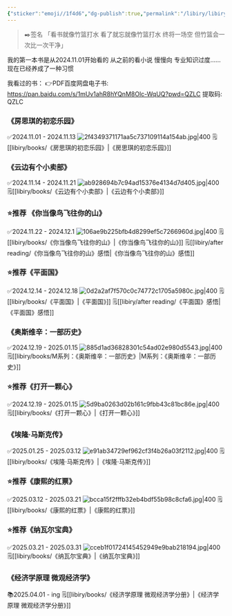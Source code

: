 ```yaml
---
{"sticker":"emoji//1f4d6","dg-publish":true,"permalink":"/libiry/libiry/","dgPassFrontmatter":true,"noteIcon":"","created":"2024-11-29T12:32:33.931+08:00","updated":"2025-04-01T16:02:45.144+08:00"}
---
```


>✒️签名
「看书就像竹篮打水 看了就忘就像竹篮打水 终将一场空 但竹篮会一次比一次干净」

我的第一本书是从2024.11.01开始看的 从之前的看小说 慢慢向 专业知识过度……
现在已经养成了一种习惯

我看过的书：
👉PDF百度网盘电子书: https://pan.baidu.com/s/1mUv1ahR8hYQnM8Olc-WqUQ?pwd=QZLC 提取码: QZLC 

### 《房思琪的初恋乐园》
✅2024.11.01 - 2024.11.13
![2f4349371171aa5c737109114a154ab.jpg|400](/img/user/accessory/2f4349371171aa5c737109114a154ab.jpg)
🗒️[[libiry/books/《房思琪的初恋乐园》\|《房思琪的初恋乐园》]]
### 《云边有个小卖部》
✅2024.11.14 - 2024.11.21 
![ab928694b7c94ad15376e4134d7d405.jpg|400](/img/user/accessory/ab928694b7c94ad15376e4134d7d405.jpg)
🗒️[[libiry/books/《云边有个小卖部》\|《云边有个小卖部》]]
### ⭐推荐 《你当像鸟飞往你的山》
✅2024.11.22 - 2024.12.1
![106ae9b225bfb4d8299ef5c7266960d.jpg|400](/img/user/accessory/106ae9b225bfb4d8299ef5c7266960d.jpg)
🗒️[[libiry/books/《你当像鸟飞往你的山》\|《你当像鸟飞往你的山》]]
🗒️[[libiry/after reading/《你当像鸟飞往你的山》感悟\|《你当像鸟飞往你的山》感悟]]
### ⭐推荐《平面国》
✅2024.12.14 - 2024.12.18
![0d2a2af7f570c0c74772c1705a5980c.jpg|400](/img/user/accessory/0d2a2af7f570c0c74772c1705a5980c.jpg)
🗒️[[libiry/books/《平面国》\|《平面国》]]
🗒️[[libiry/after reading/《平面国》感悟\|《平面国》感悟]]
### 《奥斯维辛：一部历史》
✅2024.12.19 - 2025.01.15
![885d1ad36828301c54ad02e980d5543.jpg|400](/img/user/accessory/885d1ad36828301c54ad02e980d5543.jpg)
🗒️[[libiry/books/M系列：《奥斯维辛：一部历史》\|M系列：《奥斯维辛：一部历史》]]
### ⭐推荐《打开一颗心》
✅2024.12.19 - 2025.01.15
![5d9ba0263d02b161c9fbb43c81bc86e.jpg|400](/img/user/accessory/5d9ba0263d02b161c9fbb43c81bc86e.jpg)
🗒️[[libiry/books/《打开一颗心》\|《打开一颗心》]]
### 《埃隆·马斯克传》
✅2025.01.25 - 2025.03.12
![e91ab34729ef962cf3f4b26a03f2112.jpg|400](/img/user/accessory/e91ab34729ef962cf3f4b26a03f2112.jpg)
🗒️[[libiry/books/《埃隆·马斯克传》\|《埃隆·马斯克传》]]
### ⭐推荐《康熙的红票》
✅2025.03.12 - 2025.03.21
![bcca15f2fffb32eb4bdf55b98c8cfa6.jpg|400](/img/user/accessory/bcca15f2fffb32eb4bdf55b98c8cfa6.jpg)
🗒️[[libiry/books/《康熙的红票》\|《康熙的红票》]]
### ⭐推荐《纳瓦尔宝典》
✅2025.03.21 - 2025.03.31
![cceb1f01724145452949e9bab218194.jpg|400](/img/user/accessory/cceb1f01724145452949e9bab218194.jpg)
🗒️[[libiry/books/《纳瓦尔宝典》\|《纳瓦尔宝典》]]
### 《经济学原理 微观经济学》 
📚2025.04.01 - ing
🗒️[[libiry/books/《经济学原理 微观经济学分册》\|《经济学原理 微观经济学分册》]]
